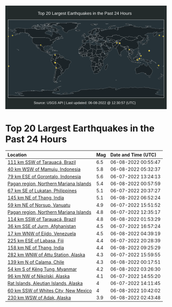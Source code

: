 ![Map](./map.png)

# Top 20 Largest Earthquakes in the Past 24 Hours

| Location | Mag | Date and Time (UTC) |
|:---|:---|:---|
| [111 km SSW of Tarauacá, Brazil](https://earthquake.usgs.gov/earthquakes/eventpage/us7000hfrj) | 6.5 | 06-08-2022 00:55:47 |
| [40 km WSW of Mamuju, Indonesia](https://earthquake.usgs.gov/earthquakes/eventpage/us7000hfu0) | 5.8 | 06-08-2022 05:32:37 |
| [79 km ESE of Gorontalo, Indonesia](https://earthquake.usgs.gov/earthquakes/eventpage/us7000hfjt) | 5.6 | 06-07-2022 13:24:13 |
| [Pagan region, Northern Mariana Islands](https://earthquake.usgs.gov/earthquakes/eventpage/us7000hfrk) | 5.4 | 06-08-2022 00:57:59 |
| [67 km SE of Lukatan, Philippines](https://earthquake.usgs.gov/earthquakes/eventpage/us7000hfpp) | 5.1 | 06-07-2022 20:37:27 |
| [145 km NE of Thang, India](https://earthquake.usgs.gov/earthquakes/eventpage/us7000hfug) | 5.1 | 06-08-2022 06:52:24 |
| [59 km NE of Norsup, Vanuatu](https://earthquake.usgs.gov/earthquakes/eventpage/us7000hfmc) | 4.9 | 06-07-2022 15:51:52 |
| [Pagan region, Northern Mariana Islands](https://earthquake.usgs.gov/earthquakes/eventpage/us7000hfjf) | 4.8 | 06-07-2022 12:35:17 |
| [114 km SSW of Tarauacá, Brazil](https://earthquake.usgs.gov/earthquakes/eventpage/us7000hfsx) | 4.8 | 06-08-2022 01:53:29 |
| [36 km SSE of Jurm, Afghanistan](https://earthquake.usgs.gov/earthquakes/eventpage/us7000hfmx) | 4.5 | 06-07-2022 16:57:24 |
| [17 km WNW of Ejido, Venezuela](https://earthquake.usgs.gov/earthquakes/eventpage/us7000hftl) | 4.5 | 06-08-2022 04:39:19 |
| [225 km ESE of Labasa, Fiji](https://earthquake.usgs.gov/earthquakes/eventpage/us7000hfpk) | 4.4 | 06-07-2022 20:28:39 |
| [158 km NE of Thang, India](https://earthquake.usgs.gov/earthquakes/eventpage/us7000hfvg) | 4.4 | 06-08-2022 09:25:29 |
| [282 km WNW of Attu Station, Alaska](https://earthquake.usgs.gov/earthquakes/eventpage/us7000hfmf) | 4.3 | 06-07-2022 15:59:55 |
| [139 km N of Calama, Chile](https://earthquake.usgs.gov/earthquakes/eventpage/us7000hfra) | 4.3 | 06-08-2022 00:17:51 |
| [54 km S of Kēng Tung, Myanmar](https://earthquake.usgs.gov/earthquakes/eventpage/us7000hft8) | 4.2 | 06-08-2022 03:26:30 |
| [96 km NW of Nikolski, Alaska](https://earthquake.usgs.gov/earthquakes/eventpage/us7000hfl3) | 4.1 | 06-07-2022 14:55:20 |
| [Rat Islands, Aleutian Islands, Alaska](https://earthquake.usgs.gov/earthquakes/eventpage/us7000hfkt) | 4 | 06-07-2022 14:11:45 |
| [60 km SSW of Whites City, New Mexico](https://earthquake.usgs.gov/earthquakes/eventpage/tx2022ldmr) | 4 | 06-08-2022 10:42:02 |
| [230 km WSW of Adak, Alaska](https://earthquake.usgs.gov/earthquakes/eventpage/us7000hft4) | 3.9 | 06-08-2022 02:43:48 |
